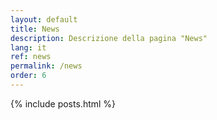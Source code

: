 ```yaml
---
layout: default
title: News
description: Descrizione della pagina "News"
lang: it
ref: news
permalink: /news
order: 6
---
```


<main class="container my-5" markdown="1">
    {% include posts.html %}
</main>

